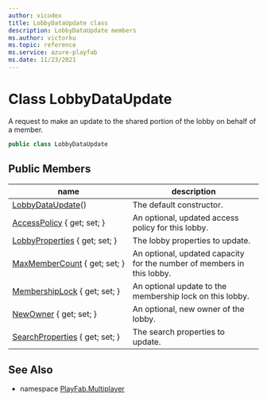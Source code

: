 ```yaml
---
author: vicodex
title: LobbyDataUpdate class
description: LobbyDataUpdate members
ms.author: victorku
ms.topic: reference
ms.service: azure-playfab
ms.date: 11/23/2021
---
```


# Class LobbyDataUpdate

A request to make an update to the shared portion of the lobby on behalf of a member.

```csharp
public class LobbyDataUpdate
```

## Public Members

| name | description |
| --- | --- |
| [LobbyDataUpdate](LobbyDataUpdate/LobbyDataUpdate.md)() | The default constructor. |
| [AccessPolicy](LobbyDataUpdate/AccessPolicy.md) { get; set; } | An optional, updated access policy for this lobby. |
| [LobbyProperties](LobbyDataUpdate/LobbyProperties.md) { get; set; } | The lobby properties to update. |
| [MaxMemberCount](LobbyDataUpdate/MaxMemberCount.md) { get; set; } | An optional, updated capacity for the number of members in this lobby. |
| [MembershipLock](LobbyDataUpdate/MembershipLock.md) { get; set; } | An optional update to the membership lock on this lobby. |
| [NewOwner](LobbyDataUpdate/NewOwner.md) { get; set; } | An optional, new owner of the lobby. |
| [SearchProperties](LobbyDataUpdate/SearchProperties.md) { get; set; } | The search properties to update. |

## See Also

* namespace [PlayFab.Multiplayer](../PlayFabMultiplayerSDK.md)

